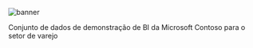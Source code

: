 ![banner](https://t2.tudocdn.net/514858?w=1920)


Conjunto de dados de demonstração de BI da Microsoft Contoso para o setor de varejo


